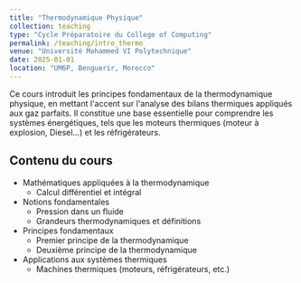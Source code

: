 ```yaml
---
title: "Thermodynamique Physique"
collection: teaching
type: "Cycle Préparatoire du College of Computing"
permalink: /teaching/intro_thermo
venue: "Université Mohammed VI Polytechnique"
date: 2025-01-01
location: "UM6P, Benguerir, Morocco"
---
```



Ce cours introduit les principes fondamentaux de la thermodynamique physique, en mettant l'accent sur l'analyse des bilans thermiques appliqués aux gaz parfaits. Il constitue une base essentielle pour comprendre les systèmes énergétiques, tels que les moteurs thermiques (moteur à explosion, Diesel…) et les réfrigérateurs.

## Contenu du cours

- Mathématiques appliquées à la thermodynamique  
  - Calcul différentiel et intégral
- Notions fondamentales  
  - Pression dans un fluide  
  - Grandeurs thermodynamiques et définitions
- Principes fondamentaux  
  - Premier principe de la thermodynamique  
  - Deuxième principe de la thermodynamique  
- Applications aux systèmes thermiques  
  - Machines thermiques (moteurs, réfrigérateurs, etc.)  

